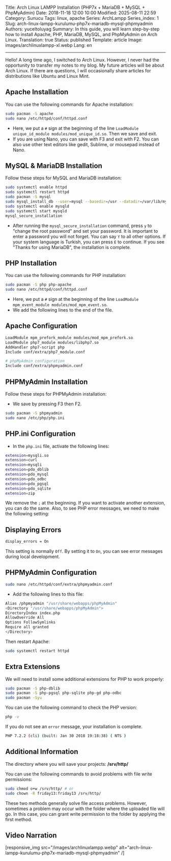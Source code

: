 Title: Arch Linux LAMPP Installation (PHP7x + MariaDB + MySQL + PhpMyAdmin)
Date: 2018-11-18 12:00 10:00
Modified: 2025-08-11 22:59
Category: Sunucu
Tags: linux, apache
Series: ArchLampp
Series_index: 1
Slug: arch-linux-lampp-kurulumu-php7x-mariadb-mysql-phpmyadmin
Authors: yuceltoluyag
Summary: In this guide, you will learn step-by-step how to install Apache, PHP, MariaDB, MySQL, and PhpMyAdmin on Arch Linux.
Translation: true
Status: published
Template: article
Image: images/archlinuxlampp-xl.webp
Lang: en

---

Hello! A long time ago, I switched to Arch Linux. However, I never had the opportunity to transfer my notes to my blog. My future articles will be about Arch Linux. If there are questions, I will occasionally share articles for distributions like Ubuntu and Linux Mint.


## Apache Installation

You can use the following commands for Apache installation:

```bash
sudo pacman -S apache
sudo nano /etc/httpd/conf/httpd.conf
```

- Here, we put a `#` sign at the beginning of the line `LoadModule unique_id_module modules/mod_unique_id.so`. Then we save and exit.
- If you are using Nano, you can save with F3 and exit with F2. You can also use other text editors like gedit, Sublime, or mousepad instead of Nano.

## MySQL & MariaDB Installation

Follow these steps for MySQL and MariaDB installation:

```bash
sudo systemctl enable httpd
sudo systemctl restart httpd
sudo pacman -S mysql
sudo mysql_install_db --user=mysql --basedir=/usr --datadir=/var/lib/mysql
sudo systemctl enable mysqld
sudo systemctl start mysqld
mysql_secure_installation
```

- After running the `mysql_secure_installation` command, press `y` to "change the root password" and set your password. It is important to enter a password you will not forget. You can say `Y` to all other options. If your system language is Turkish, you can press `E` to continue. If you see "Thanks for using MariaDB", the installation is complete.

## PHP Installation

You can use the following commands for PHP installation:

```bash
sudo pacman -S php php-apache
sudo nano /etc/httpd/conf/httpd.conf
```

- Here, we put a `#` sign at the beginning of the line `LoadModule mpm_event_module modules/mod_mpm_event.so`.
- We add the following lines to the end of the file.

## Apache Configuration

```bash
LoadModule mpm_prefork_module modules/mod_mpm_prefork.so
LoadModule php7_module modules/libphp7.so
AddHandler php7-script php
Include conf/extra/php7_module.conf

# phpMyAdmin configuration
Include conf/extra/phpmyadmin.conf
```

## PHPMyAdmin Installation

Follow these steps for PHPMyAdmin installation:

- We save by pressing F3 then F2.

```bash
sudo pacman -S phpmyadmin
sudo nano /etc/php/php.ini
```

## PHP.ini Configuration

- In the `php.ini` file, activate the following lines:

```bash
extension=mysqli.so
extension=curl
extension=mysqli
extension=pdo_dblib
extension=pdo_mysql
extension=pdo_odbc
extension=pdo_pgsql
extension=pdo_sqlite
extension=zip
```

We remove the `;` at the beginning. If you want to activate another extension, you can do the same. Also, to see PHP error messages, we need to make the following setting:

## Displaying Errors

```bash
display_errors = On
```

This setting is normally `Off`. By setting it to `On`, you can see error messages during local development.

## PHPMyAdmin Configuration

```bash
sudo nano /etc/httpd/conf/extra/phpmyadmin.conf
```

- Add the following lines to this file:

```bash
Alias /phpmyadmin "/usr/share/webapps/phpMyAdmin"
<Directory "/usr/share/webapps/phpMyAdmin">
DirectoryIndex index.php
AllowOverride All
Options FollowSymlinks
Require all granted
</Directory>
```

Then restart Apache:

```bash
sudo systemctl restart httpd
```

## Extra Extensions

We will need to install some additional extensions for PHP to work properly:

```bash
sudo pacman -S php-dblib
sudo pacman -S php-pgsql php-sqlite php-gd php-odbc
sudo pacman -Syu
```

You can use the following command to check the PHP version:

```bash
php -v
```

If you do not see an `error` message, your installation is complete.

```bash
PHP 7.2.2 (cli) (built: Jan 30 2018 19:18:38) ( NTS )
```

## Additional Information

The directory where you will save your projects: **/srv/http/**

You can use the following commands to avoid problems with file write permissions:

```bash
sudo chmod o+w /srv/http/ # or
sudo chown -R friday13:friday13 /srv/http/
```

These two methods generally solve file access problems. However, sometimes a problem may occur with the folder where the uploaded file will go. In this case, you can grant write permission to the folder by applying the first method.

## Video Narration

<script type="module" src="https://cdn.jsdelivr.net/npm/@justinribeiro/lite-youtube@1/lite-youtube.min.js"></script>

<lite-youtube videoid="SElIrg0owl8"></lite-youtube>

[responsive_img src="/images/archlinuxlampp.webp" alt="arch-linux-lampp-kurulumu-php7x-mariadb-mysql-phpmyadmin" /]